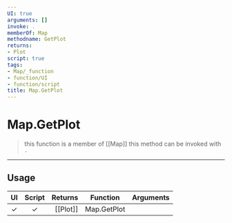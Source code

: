 ```yaml
---
UI: true
arguments: []
invoke: .
memberOf: Map
methodname: GetPlot
returns:
- Plot
script: true
tags:
- Map/_function
- function/UI
- function/script
title: Map.GetPlot
---
```

# Map.GetPlot
> this function is a member of [[Map]]
> this method can be invoked with `.`
-----
## Usage
|  UI | Script | Returns | Function | Arguments |
|:---:|:------:|-------:|:--------:|:---------|
|✓|✓|[[Plot]]|Map.GetPlot||
